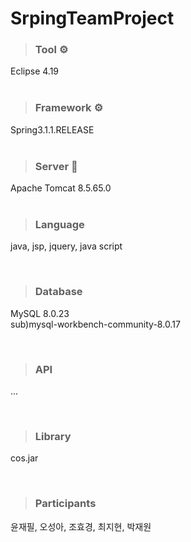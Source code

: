 # SrpingTeamProject

> ### Tool ⚙️ <br>
Eclipse 4.19 <br>
<br>

> ### Framework ⚙️ <br>
Spring3.1.1.RELEASE <br>
<br>

> ### Server 💫 <br>
Apache Tomcat 8.5.65.0<br>
<br>

> ### Language<br>
java, jsp, jquery, java script<br>

<br>

> ### Database<br>
MySQL 8.0.23<br>
sub)mysql-workbench-community-8.0.17<br>

<br>

> ### API<br>
...<br>

<br>


> ### Library<br>
cos.jar<br>

<br>

> ### Participants<br>

윤재필, 오성아, 조효경, 최지현, 박재원<br>
<br>
